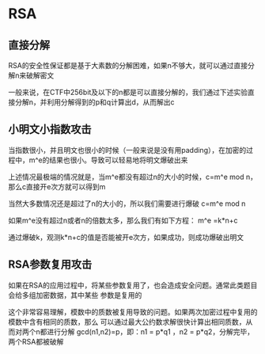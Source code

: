
# RSA


## 直接分解

RSA的安全性保证都是基于大素数的分解困难，如果n不够大，就可以通过直接分解n来破解密文

一般来说，在CTF中256bit及以下的n都是可以直接分解的，我们通过下述实验直接分解n，并利用分解得到的p和q计算出d，从而解出c

## 小明文小指数攻击

当指数很小，并且明文也很小的时候（一般来说是没有用padding），在加密的过程中，m^e的结果也很小。导致可以轻易地将明文爆破出来

上述情况最极端的情况就是，当m^e都没有超过n的大小的时候，c=m^e mod n，那么c直接开e次方就可以得到m

当然大多数情况还是超过了n的大小的，所以我们需要进行爆破
c=m^e mod n

如果m^e没有超过n或者n的倍数太多，那么我们有如下方程：
m^e =k*n+c

通过爆破k，观测k*n+c的值是否能被开e次方，如果成功，则成功爆破出明文


## RSA参数复用攻击

如果在RSA的应用过程中，将某些参数复用了，也会造成安全问题。通常此类题⽬会给多组加密数据，其中某些 参数是复用的

这个⾮常容易理解，模数中的质数被复用导致的问题。如果两次加密过程中复用的模数中含有相同的质数，那么 可以通过最⼤公约数求解很快计算出相同质数，从⽽对两个n都进⾏分解 gcd(n1,n2)=p，即：n1 = p\*q1 ，n2 = p\*q2，分解完毕，两个RSA都被破解



